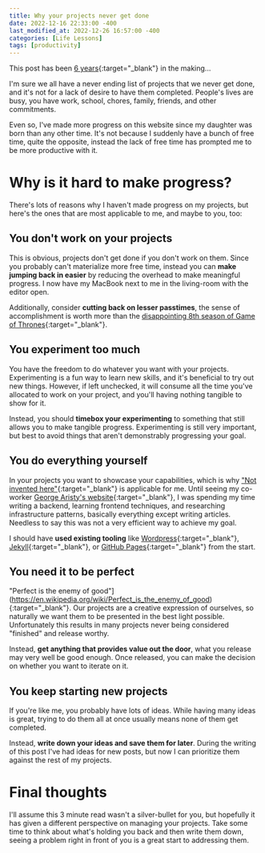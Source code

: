 ```yaml
---
title: Why your projects never get done
date: 2022-12-16 22:33:00 -400
last_modified_at: 2022-12-26 16:57:00 -400
categories: [Life Lessons]
tags: [productivity]
---
```


This post has been [6 years](https://github.com/MatthewLymer/lymersite/commit/2278c4ac7dcdd94ee4510b7e3112c7bc7aafe41d){:target="_blank"} in the making...

I'm sure we all have a never ending list of projects that we never get done, and it's not for a lack of desire to have them completed.  People's lives are busy, you have work, school, chores, family, friends, and other commitments.

Even so, I've made more progress on this website since my daughter was born than any other time.  It's not because I suddenly have a bunch of free time, quite the opposite, instead the lack of free time has prompted me to be more productive with it.


# Why is it hard to make progress?
There's lots of reasons why I haven't made progress on my projects, but here's the ones that are most applicable to me, and maybe to you, too:


## You don't work on your projects
This is obvious, projects don't get done if you don't work on them.  Since you probably can't materialize more free time, instead you can **make jumping back in easier** by reducing the overhead to make meaningful progress.  I now have my MacBook next to me in the living-room with the editor open.  

Additionally, consider **cutting back on lesser passtimes**, the sense of accomplishment is worth more than the [disappointing 8th season of Game of Thrones](https://www.rottentomatoes.com/tv/game_of_thrones/s08){:target="_blank"}.


## You experiment too much
You have the freedom to do whatever you want with your projects.  Experimenting is a fun way to learn new skills, and it's beneficial to try out new things.  However, if left unchecked, it will consume all the time you've allocated to work on your project, and you'll having nothing tangible to show for it.  

Instead, you should **timebox your experimenting** to something that still allows you to make tangible progress.  Experimenting is still very important, but best to avoid things that aren't demonstrably progressing your goal.


## You do everything yourself
In your projects you want to showcase your capabilities, which is why ["Not invented here"](https://en.wikipedia.org/wiki/Not_invented_here){:target="_blank"} is applicable for me.  Until seeing my co-worker [George Aristy's website](https://llorllale.github.io/){:target="_blank"}, I was spending my time writing a backend, learning frontend techniques, and researching infrastructure patterns, basically everything except writing articles.  Needless to say this was not a very efficient way to achieve my goal.

I should have **used existing tooling** like [Wordpress](https://wordpress.com){:target="_blank"}, [Jekyll](https://jekyllrb.com/){:target="_blank"}, or [GitHub Pages](https://pages.github.com/){:target="_blank"} from the start.


## You need it to be perfect
"Perfect is the enemy of good"](https://en.wikipedia.org/wiki/Perfect_is_the_enemy_of_good){:target="_blank"}.  Our projects are a creative expression of ourselves, so naturally we want them to be presented in the best light possible.  Unfortunately this results in many projects never being considered "finished" and release worthy.  

Instead, **get anything that provides value out the door**, what you release may very well be good enough.  Once released, you can make the decision on whether you want to iterate on it.


## You keep starting new projects
If you're like me, you probably have lots of ideas.  While having many ideas is great, trying to do them all at once usually means none of them get completed.

Instead, **write down your ideas and save them for later**.  During the writing of this post I've had ideas for new posts, but now I can prioritize them against the rest of my projects.


# Final thoughts
I'll assume this 3 minute read wasn't a silver-bullet for you, but hopefully it has given a different perspective on managing your projects.  Take some time to think about what's holding you back and then write them down, seeing a problem right in front of you is a great start to addressing them.
